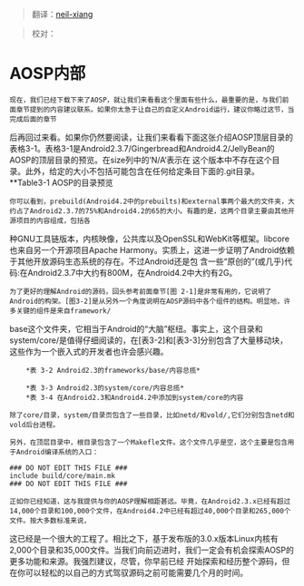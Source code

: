 > 翻译：[neil-xiang](https://github.com/neil-xiang)

> 校对：

# AOSP内部

	现在，我们已经下载下来了AOSP，就让我们来看看这个里面有些什么，最重要的是，与我们前面章节提到的内容建议联系。如果你太急于让自己的自定义Android运行，建议你略过这节，当完成后面的章节
后再回过来看。如果你仍然要阅读，让我们来看看下面这张介绍AOSP顶层目录的表格3-1。表格3-1是Android2.3.7/Gingerbread和Android4.2/JellyBean的AOSP的顶层目录的预览。在size列中的‘N/A‘表示在
这个版本中不存在这个目录。此外，给定的大小不包括可能包含在任何给定条目下面的.git目录。
		**Table3-1 AOSP的目录预览
		
	你可以看到，prebuild(Android4.2中的prebuilts)和external事两个最大的文件夹，大约占了Android2.3.7的75%和Android4.2的65的大小。有趣的是，这两个目录主要由其他开源项目的内容组成，包括各
种GNU工具链版本，内核映像，公共库以及OpenSSL和WebKit等框架。libcore也来自另一个开源项目Apache Harmony。实质上，这进一步证明了Android依赖于其他开放源码生态系统的存在。不过Android还是包
含一些“原创的”(或几乎)代码:在Android2.3.7中大约有800M，在Android4.2中大约有2G。

	为了更好的理解Android的源码，回头参考前面章节[图 2-1]是非常有用的，它说明了Android的构架。[图3-2]是从另外一个角度说明在AOSP源码中各个组件的结构。明显地，许多关键的组件是来自framework/
base这个文件夹，它相当于Android的“大脑”枢纽。事实上，这个目录和system/core/是值得仔细阅读的，在[表3-2]和[表3-3]分别包含了大量移动块，这些作为一个嵌入式的开发者也许会感兴趣。

		*表 3-2 Android2.3的frameworks/base/内容总揽*

		*表 3-3 Android2.3的system/core/内容总揽*
		*表 3-4 在Android2.3和Android4.2中添加到system/core的内容
		
	除了core/目录，system/目录页包含了一些目录，比如netd/和vold/,它们分别包含netd和vold后台进程。		

	另外，在顶层目录中，根目录包含了一个Makefle文件。这个文件几乎是空，这个主要是包含用于Android编译系统的入口：

	### DO NOT EDIT THIS FILE ###
	include build/core/main.mk
	### DO NOT EDIT THIS FILE ###

	正如你已经知道，这与我提供与你的AOSP理解相距甚远。毕竟，在Android2.3.x已经有超过14,000个目录和100,000个文件，在Android4.2中已经有超过40,000个目录和265,000个文件。按大多数标准来说，
这已经是一个很大的工程了。相比之下，基于发布版的3.0.x版本Linux内核有2,000个目录和35,000文件。当我们向前迈进时，我们一定会有机会探索AOSP的更多功能和来源。我强烈建议，尽管，你早前已经
开始探索和经历整个源码，但在你可以轻松的以自己的方式驾驭源码之前可能需要几个月的时间。

